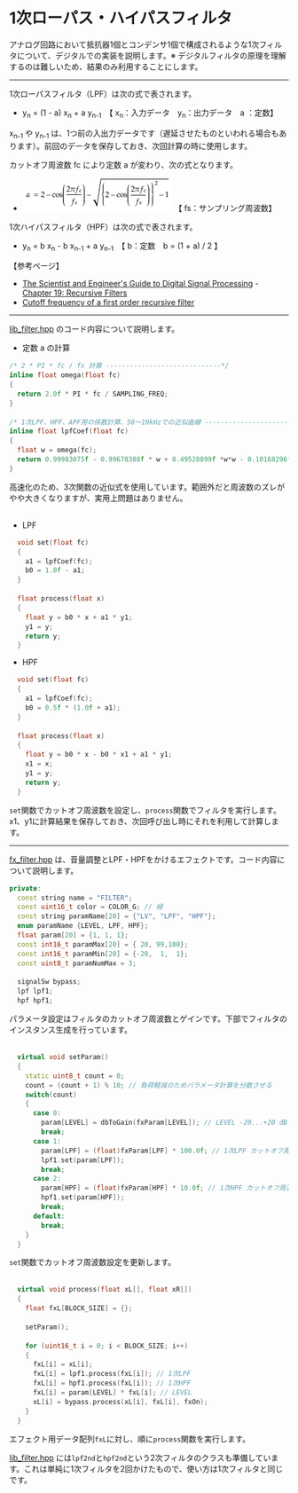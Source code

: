 # 1次ローパス・ハイパスフィルタ

アナログ回路において抵抗器1個とコンデンサ1個で構成されるような1次フィルタについて、デジタルでの実装を説明します。※ デジタルフィルタの原理を理解するのは難しいため、結果のみ利用することにします。

---

1次ローパスフィルタ（LPF）は次の式で表されます。

- y<sub>n</sub> = (1 - a) x<sub>n</sub> + a y<sub>n-1</sub>　【 x<sub>n</sub>：入力データ　y<sub>n</sub>：出力データ　a ：定数】

x<sub>n-1</sub> や y<sub>n-1</sub> は、1つ前の入出力データです（遅延させたものといわれる場合もあります）。前回のデータを保存しておき、次回計算の時に使用します。

カットオフ周波数 fc により定数 a が変わり、次の式となります。

- ![a](img/220_001.png) 【 fs：サンプリング周波数】

1次ハイパスフィルタ（HPF）は次の式で表されます。

- y<sub>n</sub> = b x<sub>n</sub> - b x<sub>n-1</sub> + a y<sub>n-1</sub>　【 b：定数　b = (1 + a) / 2 】

【参考ページ】
- [The Scientist and Engineer's Guide to Digital Signal Processing](http://www.dspguide.com/) - [Chapter 19: Recursive Filters](https://www.dspguide.com/ch19/1.htm)
- [Cutoff frequency of a first order recursive filter](https://dsp.stackexchange.com/questions/34969/cutoff-frequency-of-a-first-order-recursive-filter)

---

[lib_filter.hpp](https://github.com/kanengomibako/Sodium/blob/main/Src/example/lib_filter.hpp) のコード内容について説明します。

- 定数 a の計算

```c++
/* 2 * PI * fc / fs 計算 -----------------------------*/
inline float omega(float fc)
{
  return 2.0f * PI * fc / SAMPLING_FREQ;
}

/* 1次LPF、HPF、APF用の係数計算、50～10kHzでの近似曲線 -----------------------------*/
inline float lpfCoef(float fc)
{
  float w = omega(fc);
  return 0.99983075f - 0.99678388f * w + 0.49528899f *w*w - 0.10168296f *w*w*w;
}
```
高速化のため、3次関数の近似式を使用しています。範囲外だと周波数のズレがやや大きくなりますが、実用上問題はありません。<br>
<br>

- LPF
```c++
  void set(float fc)
  {
    a1 = lpfCoef(fc);
    b0 = 1.0f - a1;
  }

  float process(float x)
  {
    float y = b0 * x + a1 * y1;
    y1 = y;
    return y;
  }
```
- HPF
```c++
  void set(float fc)
  {
    a1 = lpfCoef(fc);
    b0 = 0.5f * (1.0f + a1);
  }

  float process(float x)
  {
    float y = b0 * x - b0 * x1 + a1 * y1;
    x1 = x;
    y1 = y;
    return y;
  }
```
`set`関数でカットオフ周波数を設定し、`process`関数でフィルタを実行します。x1、y1に計算結果を保存しておき、次回呼び出し時にそれを利用して計算します。<br>

---

[fx_filter.hpp](https://github.com/kanengomibako/Sodium/blob/main/Src/example/fx_filter.hpp) は、音量調整とLPF・HPFをかけるエフェクトです。コード内容について説明します。

```c++
private:
  const string name = "FILTER";
  const uint16_t color = COLOR_G; // 緑
  const string paramName[20] = {"LV", "LPF", "HPF"};
  enum paramName {LEVEL, LPF, HPF};
  float param[20] = {1, 1, 1};
  const int16_t paramMax[20] = { 20, 99,100};
  const int16_t paramMin[20] = {-20,  1,  1};
  const uint8_t paramNumMax = 3;

  signalSw bypass;
  lpf lpf1;
  hpf hpf1;
```
パラメータ設定はフィルタのカットオフ周波数とゲインです。下部でフィルタのインスタンス生成を行っています。<br>
<br>

```c++
  virtual void setParam()
  {
    static uint8_t count = 0;
    count = (count + 1) % 10; // 負荷軽減のためパラメータ計算を分散させる
    switch(count)
    {
      case 0:
        param[LEVEL] = dbToGain(fxParam[LEVEL]); // LEVEL -20...+20 dB
        break;
      case 1:
        param[LPF] = (float)fxParam[LPF] * 100.0f; // 1次LPF カットオフ周波数 100...9900 Hz
        lpf1.set(param[LPF]);
        break;
      case 2:
        param[HPF] = (float)fxParam[HPF] * 10.0f; // 1次HPF カットオフ周波数 10...1000 Hz
        hpf1.set(param[HPF]);
        break;
      default:
        break;
    }
  }
```
`set`関数でカットオフ周波数設定を更新します。<br>
<br>

```c++
  virtual void process(float xL[], float xR[])
  {
    float fxL[BLOCK_SIZE] = {};

    setParam();

    for (uint16_t i = 0; i < BLOCK_SIZE; i++)
    {
      fxL[i] = xL[i];
      fxL[i] = lpf1.process(fxL[i]); // 1次LPF
      fxL[i] = hpf1.process(fxL[i]); // 1次HPF
      fxL[i] = param[LEVEL] * fxL[i]; // LEVEL
      xL[i] = bypass.process(xL[i], fxL[i], fxOn);
    }
  }
```
エフェクト用データ配列`fxL`に対し、順に`process`関数を実行します。

[lib_filter.hpp](https://github.com/kanengomibako/Sodium/blob/main/Src/example/lib_filter.hpp) には`lpf2nd`と`hpf2nd`という2次フィルタのクラスも準備しています。これは単純に1次フィルタを2回かけたもので、使い方は1次フィルタと同じです。